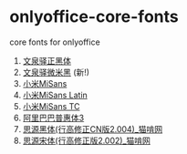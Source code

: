 # onlyoffice-core-fonts
core fonts for onlyoffice

1. [文泉驿正黑体](http://wenq.org/wqy2/index.cgi?ZenHei)
2. [文泉驿微米黑](http://wenq.org/wqy2/index.cgi?MicroHei) (新!)
3. [小米MiSans](https://hyperos.mi.com/font/zh/details/sc/)
4. [小米MiSans Latin](https://hyperos.mi.com/font/zh/details/latin/)
5. [小米MiSans TC](https://hyperos.mi.com/font/zh/details/tc/)
6. [阿里巴巴普惠体3](https://fonts.alibabagroup.com/#/home)
7. [思源黑体(行高修正CN版2.004)_猫啃网](https://www.maoken.com/freefonts/657.html)
8. [思源宋体(行高修正版2.002)_猫啃网](https://www.maoken.com/freefonts/664.html)